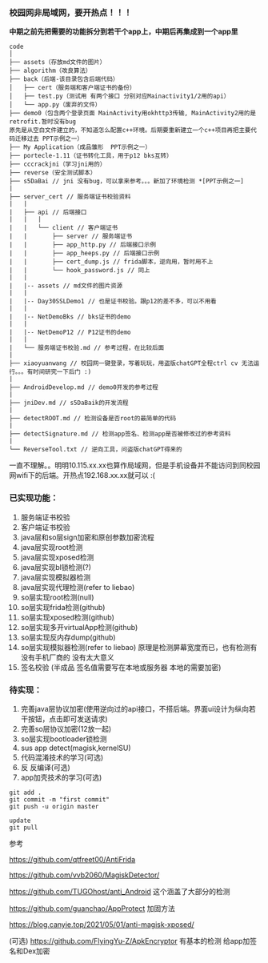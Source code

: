 ### 校园网非局域网，要开热点！！！

**中期之前先把需要的功能拆分到若干个app上，中期后再集成到一个app里**

```
code
│
├── assets（存放md文件的图片）
├── algorithm（改良算法）
├── back（后端-该目录包含后端代码）
│   ├── cert（服务端和客户端证书的备份）
│   ├── test.py（测试用 有两个接口 分别对应Mainactivity1/2用的api）
│   └── app.py（废弃的文件）
├── demo0（包含两个登录页面 MainActivity用okhttp3传输, MainActivity2用的是retrofit.暂时没有bug
原先是从空白文件建立的，不知道怎么配置c++环境。后期要重新建立一个c++项目再把主要代码迁移过去 PPT示例之一）
├── My Application（成品雏形  PPT示例之一）
├── portecle-1.11（证书转化工具，用于p12 bks互转）
├── cccrackjni（学习jni用的）
├── reverse（安全测试脚本）
├── s5DaBai // jni 没有bug，可以拿来参考。。。新加了环境检测 *[PPT示例之一]
|
├── server_cert // 服务端证书校验资料
|   |
|   ├── api // 后端接口
|   |   |
|   |   └── client // 客户端证书
|   |   	├── server // 服务端证书
|   |   	├── app_http.py // 后端接口示例
|   |   	├── app_heeps.py // 后端接口示例
|   |   	├── cert_dump.js // frida脚本，逆向用，暂时用不上
|   |   	└── hook_password.js // 同上
|   |
|   |-- assets // md文件的图片资源
|   |
|   |-- Day30SSLDemo1 // 也是证书校验。跟p12的差不多，可以不用看
|   |
|   |-- NetDemoBks // bks证书的demo
|   |
|   |-- NetDemoP12 // P12证书的demo
|   |
|   └── 服务端证书校验.md // 参考过程，在比较后面
|
├── xiaoyuanwang // 校园网一键登录，写着玩玩，用盗版chatGPT全程ctrl cv 无法运行。。。有时间研究一下后门 :)
|
├── AndroidDevelop.md // demo0开发的参考过程 
|
├── jniDev.md // s5DaBaik的开发流程
|
├── detectROOT.md // 检测设备是否root的最简单的代码
|
├── detectSignature.md // 检测app签名、检测app是否被修改过的参考资料
|
└── ReverseTool.txt // 逆向工具，问盗版chatGPT得来的
```

一直不理解。。明明10.115.xx.xx也算作局域网，但是手机设备并不能访问到同校园网wifi下的后端。开热点192.168.xx.xx就可以 :(

### 已实现功能：

1. 服务端证书校验
2. 客户端证书校验
3. java层和so层sign加密和原创参数加密流程
4. java层实现root检测
5. java层实现xposed检测
6. java层实现bl锁检测(?)
7. java层实现模拟器检测
8. java层实现代理检测(refer to liebao)
9. so层实现root检测(null)
10. so层实现frida检测(github)
11. so层实现xposed检测(github)
12. so层实现多开virtualApp检测(github)
13. so层实现反内存dump(github)
14. so层实现模拟器检测(refer to liebao) 原理是检测屏幕宽度而已，也有检测有没有手机厂商的 没有太大意义
15. 签名校验  (半成品 签名值需要写在本地或服务器 本地的需要加密)

### 待实现：

1. 完善java层协议加密(使用逆向过的api接口，不搭后端。界面ui设计为纵向若干按钮，点击即可发送请求)
2. 完善so层协议加密(12放一起)
3. so层实现bootloader锁检测
4. sus app detect(magisk,kernelSU)
5. 代码混淆技术的学习(可选)
6. 反 反编译(可选)
9. app加壳技术的学习(可选)

```
git add .
git commit -m "first commit"
git push -u origin master

update
git pull
```

参考

https://github.com/qtfreet00/AntiFrida

https://github.com/vvb2060/MagiskDetector/

https://github.com/TUGOhost/anti_Android  这个涵盖了大部分的检测

https://github.com/guanchao/AppProtect 加固方法

https://blog.canyie.top/2021/05/01/anti-magisk-xposed/

(可选) https://github.com/FlyingYu-Z/ApkEncryptor 有基本的检测  给app加签名和Dex加密
